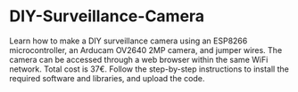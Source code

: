 # DIY-Surveillance-Camera
Learn how to make a DIY surveillance camera using an ESP8266 microcontroller, an Arducam OV2640 2MP camera, and jumper wires. The camera can be accessed through a web browser within the same WiFi network. Total cost is 37€. Follow the step-by-step instructions to install the required software and libraries, and upload the code.
